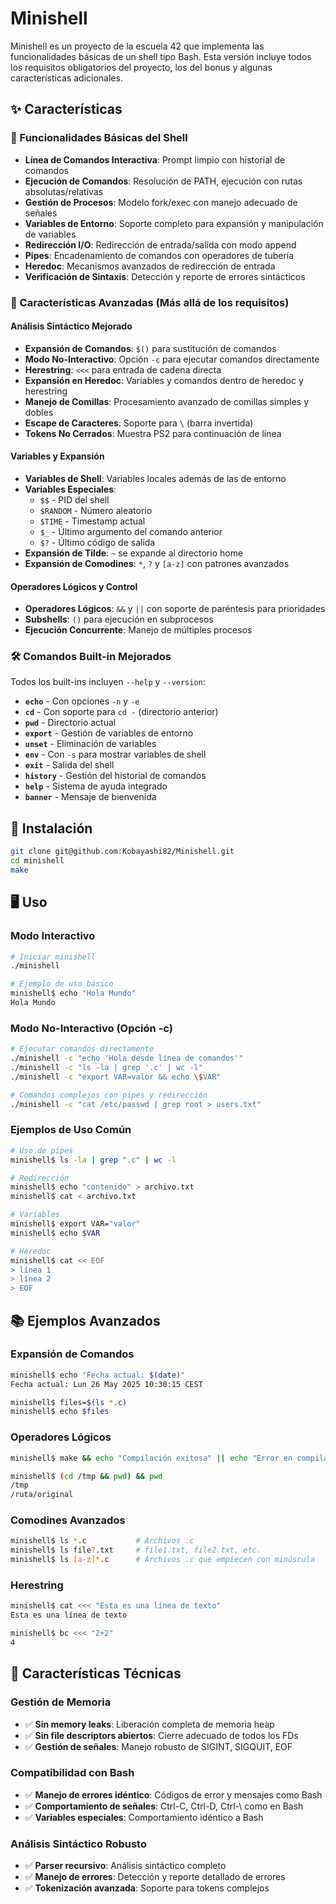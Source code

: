 # Minishell

Minishell es un proyecto de la escuela 42 que implementa las funcionalidades básicas de un shell tipo Bash. Esta versión incluye todos los requisitos obligatorios del proyecto, los del bonus y algunas características adicionales.

## ✨ Características

### 🔧 Funcionalidades Básicas del Shell
- **Línea de Comandos Interactiva**: Prompt limpio con historial de comandos
- **Ejecución de Comandos**: Resolución de PATH, ejecución con rutas absolutas/relativas
- **Gestión de Procesos**: Modelo fork/exec con manejo adecuado de señales
- **Variables de Entorno**: Soporte completo para expansión y manipulación de variables
- **Redirección I/O**: Redirección de entrada/salida con modo append
- **Pipes**: Encadenamiento de comandos con operadores de tubería
- **Heredoc**: Mecanismos avanzados de redirección de entrada
- **Verificación de Sintaxis**: Detección y reporte de errores sintácticos

### 🚀 Características Avanzadas (Más allá de los requisitos)

#### **Análisis Sintáctico Mejorado**
- **Expansión de Comandos**: `$()` para sustitución de comandos
- **Modo No-Interactivo**: Opción `-c` para ejecutar comandos directamente
- **Herestring**: `<<<` para entrada de cadena directa
- **Expansión en Heredoc**: Variables y comandos dentro de heredoc y herestring
- **Manejo de Comillas**: Procesamiento avanzado de comillas simples y dobles
- **Escape de Caracteres**: Soporte para `\` (barra invertida)
- **Tokens No Cerrados**: Muestra PS2 para continuación de línea

#### **Variables y Expansión**
- **Variables de Shell**: Variables locales además de las de entorno
- **Variables Especiales**:
  - `$$` - PID del shell
  - `$RANDOM` - Número aleatorio
  - `$TIME` - Timestamp actual
  - `$_` - Último argumento del comando anterior
  - `$?` - Último código de salida
- **Expansión de Tilde**: `~` se expande al directorio home
- **Expansión de Comodines**: `*`, `?` y `[a-z]` con patrones avanzados

#### **Operadores Lógicos y Control**
- **Operadores Lógicos**: `&&` y `||` con soporte de paréntesis para prioridades
- **Subshells**: `()` para ejecución en subprocesos
- **Ejecución Concurrente**: Manejo de múltiples procesos

### 🛠️ Comandos Built-in Mejorados

Todos los built-ins incluyen `--help` y `--version`:

- **`echo`** - Con opciones `-n` y `-e`
- **`cd`** - Con soporte para `cd -` (directorio anterior)
- **`pwd`** - Directorio actual
- **`export`** - Gestión de variables de entorno
- **`unset`** - Eliminación de variables
- **`env`** - Con `-s` para mostrar variables de shell
- **`exit`** - Salida del shell
- **`history`** - Gestión del historial de comandos
- **`help`** - Sistema de ayuda integrado
- **`banner`** - Mensaje de bienvenida

## 🔧 Instalación

```bash
git clone git@github.com:Kobayashi82/Minishell.git
cd minishell
make
```

## 🖥️ Uso

### Modo Interactivo
```bash
# Iniciar minishell
./minishell

# Ejemplo de uso básico
minishell$ echo "Hola Mundo"
Hola Mundo
```

### Modo No-Interactivo (Opción -c)
```bash
# Ejecutar comandos directamente
./minishell -c "echo 'Hola desde línea de comandos'"
./minishell -c "ls -la | grep '.c' | wc -l"
./minishell -c "export VAR=valor && echo \$VAR"

# Comandos complejos con pipes y redirección
./minishell -c "cat /etc/passwd | grep root > users.txt"
```

### Ejemplos de Uso Común
```bash
# Uso de pipes
minishell$ ls -la | grep ".c" | wc -l

# Redirección
minishell$ echo "contenido" > archivo.txt
minishell$ cat < archivo.txt

# Variables
minishell$ export VAR="valor"
minishell$ echo $VAR

# Heredoc
minishell$ cat << EOF
> línea 1
> línea 2
> EOF
```

## 📚 Ejemplos Avanzados

### Expansión de Comandos
```bash
minishell$ echo "Fecha actual: $(date)"
Fecha actual: Lun 26 May 2025 10:30:15 CEST

minishell$ files=$(ls *.c)
minishell$ echo $files
```

### Operadores Lógicos
```bash
minishell$ make && echo "Compilación exitosa" || echo "Error en compilación"

minishell$ (cd /tmp && pwd) && pwd
/tmp
/ruta/original
```

### Comodines Avanzados
```bash
minishell$ ls *.c           # Archivos .c
minishell$ ls file?.txt     # file1.txt, file2.txt, etc.
minishell$ ls [a-z]*.c      # Archivos .c que empiecen con minúscula
```

### Herestring
```bash
minishell$ cat <<< "Esta es una línea de texto"
Esta es una línea de texto

minishell$ bc <<< "2+2"
4
```

## 🧪 Características Técnicas

### **Gestión de Memoria**
- ✅ **Sin memory leaks**: Liberación completa de memoria heap
- ✅ **Sin file descriptors abiertos**: Cierre adecuado de todos los FDs
- ✅ **Gestión de señales**: Manejo robusto de SIGINT, SIGQUIT, EOF

### **Compatibilidad con Bash**
- ✅ **Manejo de errores idéntico**: Códigos de error y mensajes como Bash
- ✅ **Comportamiento de señales**: Ctrl-C, Ctrl-D, Ctrl-\ como en Bash
- ✅ **Variables especiales**: Comportamiento idéntico a Bash

### **Análisis Sintáctico Robusto**
- ✅ **Parser recursivo**: Análisis sintáctico completo
- ✅ **Manejo de errores**: Detección y reporte detallado de errores
- ✅ **Tokenización avanzada**: Soporte para tokens complejos

